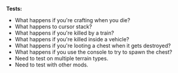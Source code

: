 **Tests:**

- What happens if you're crafting when you die?
- What happens to cursor stack?
- What happens if you're killed by a train?
- What happens if you're killed inside a vehicle?
- What happens if you're looting a chest when it gets destroyed?
- What happens if you use the console to try to spawn the chest?
- Need to test on multiple terrain types.
- Need to test with other mods.
